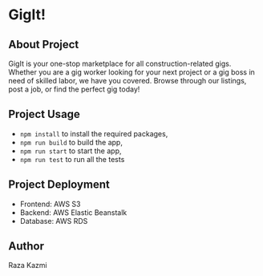 # GigIt!

## About Project
GigIt is your one-stop marketplace for all construction-related gigs. Whether you are a gig worker looking for your next project or a gig boss in need of skilled labor, we have you covered. Browse through our listings, post a job, or find the perfect gig today!

## Project Usage
- `npm install` to install the required packages,
- `npm run build` to build the app,
- `npm run start` to start the app,
- `npm run test` to run all the tests

## Project Deployment
- Frontend: AWS S3
- Backend: AWS Elastic Beanstalk
- Database: AWS RDS
  
## Author
Raza Kazmi
